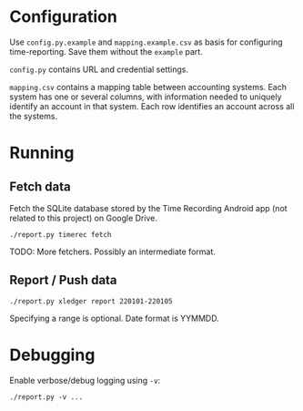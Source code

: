 # Configuration

Use `config.py.example` and `mapping.example.csv` as basis for configuring time-reporting. Save them without the `example` part.

`config.py` contains URL and credential settings.

`mapping.csv` contains a mapping table between accounting systems. Each system has one or several columns, with information needed to uniquely identify an account in that system. Each row identifies an account across all the systems.

# Running

## Fetch data

Fetch the SQLite database stored by the Time Recording Android app (not related to this project) on Google Drive.
```
./report.py timerec fetch 
```

TODO: More fetchers. Possibly an intermediate format.

## Report / Push data

```
./report.py xledger report 220101-220105
```

Specifying a range is optional. Date format is YYMMDD.

# Debugging

Enable verbose/debug logging using `-v`:

```
./report.py -v ...
```